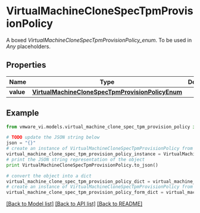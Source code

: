 # VirtualMachineCloneSpecTpmProvisionPolicy

A boxed *VirtualMachineCloneSpecTpmProvisionPolicy_enum*. To be used in *Any* placeholders. 

## Properties
Name | Type | Description | Notes
------------ | ------------- | ------------- | -------------
**value** | [**VirtualMachineCloneSpecTpmProvisionPolicyEnum**](VirtualMachineCloneSpecTpmProvisionPolicyEnum.md) |  | 

## Example

```python
from vmware_vi.models.virtual_machine_clone_spec_tpm_provision_policy import VirtualMachineCloneSpecTpmProvisionPolicy

# TODO update the JSON string below
json = "{}"
# create an instance of VirtualMachineCloneSpecTpmProvisionPolicy from a JSON string
virtual_machine_clone_spec_tpm_provision_policy_instance = VirtualMachineCloneSpecTpmProvisionPolicy.from_json(json)
# print the JSON string representation of the object
print VirtualMachineCloneSpecTpmProvisionPolicy.to_json()

# convert the object into a dict
virtual_machine_clone_spec_tpm_provision_policy_dict = virtual_machine_clone_spec_tpm_provision_policy_instance.to_dict()
# create an instance of VirtualMachineCloneSpecTpmProvisionPolicy from a dict
virtual_machine_clone_spec_tpm_provision_policy_form_dict = virtual_machine_clone_spec_tpm_provision_policy.from_dict(virtual_machine_clone_spec_tpm_provision_policy_dict)
```
[[Back to Model list]](../README.md#documentation-for-models) [[Back to API list]](../README.md#documentation-for-api-endpoints) [[Back to README]](../README.md)


